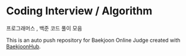 # Coding Interview / Algorithm
프로그래머스 , 백준 코드 풀이 모음




This is an auto push repository for Baekjoon Online Judge created with [BaekjoonHub](https://github.com/BaekjoonHub/BaekjoonHub).
